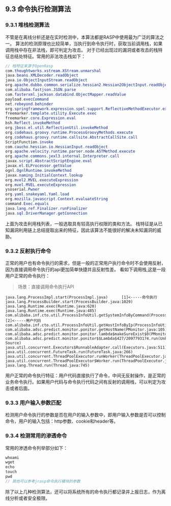 ## 9.3 命令执行检测算法

### 9.3.1 堆栈检测算法
不管是在离线分析还是在实时检测中，本算法都是RASP中使用最为广泛的算法之一。
算法的检测原理也比较简单，当执行到命令执行时，获取当前调用栈，如果调用栈中存在非法栈，即可判定为攻击。
对于已经出现过的漏洞或者攻击的栈特征总结处特征。常用的非法攻击栈如下：
```java
// 栈特征来源于OpenRasp
com.thoughtworks.xstream.XStream.unmarshal
java.beans.XMLDecoder.readObject
java.io.ObjectInputStream.readObject
org.apache.dubbo.common.serialize.hessian2.Hessian2ObjectInput.readObject
com.alibaba.fastjson.JSON.parse
com.fasterxml.jackson.databind.ObjectMapper.readValue
payload.execCommand
net.rebeyond.behinder
org.springframework.expression.spel.support.ReflectiveMethodExecutor.execute
freemarker.template.utility.Execute.exec
freemarker.core.Expression.eval
bsh.Reflect.invokeMethod
org.jboss.el.util.ReflectionUtil.invokeMethod
org.codehaus.groovy.runtime.ProcessGroovyMethods.execute
org.codehaus.groovy.runtime.callsite.AbstractCallSite.call
ScriptFunction.invoke
com.caucho.hessian.io.HessianInput.readObject
org.apache.velocity.runtime.parser.node.ASTMethod.execute
org.apache.commons.jexl3.internal.Interpreter.call
javax.script.AbstractScriptEngine.eval
javax.el.ELProcessor.getValue
ognl.OgnlRuntime.invokeMethod
javax.naming.InitialContext.lookup
org.mvel2.MVEL.executeExpression
org.mvel.MVEL.executeExpression
ysoserial.Pwner
org.yaml.snakeyaml.Yaml.load
org.mozilla.javascript.Context.evaluateString
command.Exec.equals
java.lang.ref.Finalizer.runFinalizer
java.sql.DriverManager.getConnection
```
上面为攻击利用栈列表，一般选取具有较高执行权限的类和方法。
栈特征是从已知漏洞利用链上总结提取出来的特征，因此该算法不能很好的解决未知漏洞的威胁。

### 9.3.2 反射执行命令

正常的用户也有命令执行的需求，但是一般的正常用户执行命令时不会使用反射，因为直接调用命令执行的api更加简单快捷并且反射性差。
看如下调用栈,这是一段用户正常的命令执行：
> 场景：直接调用命令执行API
```
java.lang.ProcessImpl.start(ProcessImpl.java)      [1]<-----命令执行
java.lang.ProcessBuilder.start(ProcessBuilder.java:1029)
java.lang.Runtime.exec(Runtime.java:620)
java.lang.Runtime.exec(Runtime.java:485)
com.alibaba.inf.cto.util.ProcessInfoUtil.getSystemInfoByCommand(ProcessInfoUtil.java:256)  [2]<-----用户代码
com.alibaba.inf.cto.util.ProcessInfoUtil.getHostInfoByIp(ProcessInfoUtil.java:242)
com.alibaba.adsc.predict.monitor.ponitor.getHostName(PMonitor.java:105)
com.alibaba.adsc.predict.monitor.ponitor.lambda$makeSureExist$0(PMonitor.java:94)
com.alibaba.adsc.predict.monitor.ponitor$$Lambda$427/2097793174.run(Unknown Source)
java.util.concurrent.Executors$RunnableAdapter.call(Executors.java:511)
java.util.concurrent.FutureTask.run(FutureTask.java:266)
java.util.concurrent.ThreadPoolExecutor.runWorker(ThreadPoolExecutor.java:1142)
java.util.concurrent.ThreadPoolExecutor$Worker.run(ThreadPoolExecutor.java:617)
java.lang.Thread.run(Thread.java:745)
```
用户正常的命令执行特征：用户代码直接执行了命令，中间无反射操作，是正常的业务命令执行。如果用户代码与命令执行代码之间有反射的调用栈，可以判定为攻击或者后面。

### 9.3.3 用户输入参数匹配

检测用户命令执行的参数是否在用户的输入参数中，即用户输入参数是否可以控制命令，用户的输入包括：http参数、cookie和header等。

### 9.3.4 检测常用的渗透命令
常用的渗透命令列举部分如下：
```java
whoami
wget
echo
touch
pwd
// 其他可以参考jrasp命令执行模块的参数
```

除了以上几种检测算法，还可以将系统所有的命令执行都记录并上报日志，作为离线分析或者安全极限。

